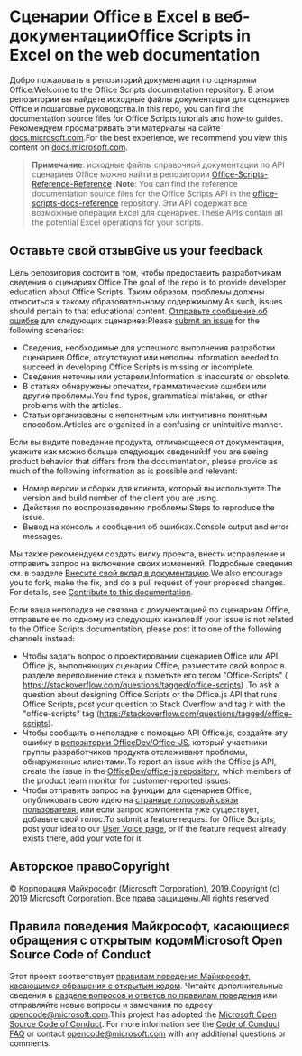 # <a name="office-scripts-in-excel-on-the-web-documentation"></a><span data-ttu-id="b6f19-101">Сценарии Office в Excel в веб-документации</span><span class="sxs-lookup"><span data-stu-id="b6f19-101">Office Scripts in Excel on the web documentation</span></span>

<span data-ttu-id="b6f19-102">Добро пожаловать в репозиторий документации по сценариям Office.</span><span class="sxs-lookup"><span data-stu-id="b6f19-102">Welcome to the Office Scripts documentation repository.</span></span> <span data-ttu-id="b6f19-103">В этом репозитории вы найдете исходные файлы документации для сценариев Office и пошаговые руководства.</span><span class="sxs-lookup"><span data-stu-id="b6f19-103">In this repo, you can find the documentation source files for Office Scripts tutorials and how-to guides.</span></span> <span data-ttu-id="b6f19-104">Рекомендуем просматривать эти материалы на сайте [docs.microsoft.com](https://docs.microsoft.com/office/dev/scripts).</span><span class="sxs-lookup"><span data-stu-id="b6f19-104">For the best experience, we recommend you view this content on [docs.microsoft.com](https://docs.microsoft.com/office/dev/scripts).</span></span>

> <span data-ttu-id="b6f19-105">**Примечание**: исходные файлы справочной документации по API сценариев Office можно найти в репозитории [Office-Scripts-Reference-Reference](https://github.com/OfficeDev/office-scripts-docs-reference) .</span><span class="sxs-lookup"><span data-stu-id="b6f19-105">**Note**: You can find the reference documentation source files for the Office Scripts API in the [office-scripts-docs-reference](https://github.com/OfficeDev/office-scripts-docs-reference) repository.</span></span> <span data-ttu-id="b6f19-106">Эти API содержат все возможные операции Excel для сценариев.</span><span class="sxs-lookup"><span data-stu-id="b6f19-106">These APIs contain all the potential Excel operations for your scripts.</span></span>

## <a name="give-us-your-feedback"></a><span data-ttu-id="b6f19-107">Оставьте свой отзыв</span><span class="sxs-lookup"><span data-stu-id="b6f19-107">Give us your feedback</span></span>

<span data-ttu-id="b6f19-108">Цель репозитория состоит в том, чтобы предоставить разработчикам сведения о сценариях Office.</span><span class="sxs-lookup"><span data-stu-id="b6f19-108">The goal of the repo is to provide developer education about Office Scripts.</span></span> <span data-ttu-id="b6f19-109">Таким образом, проблемы должны относиться к такому образовательному содержимому.</span><span class="sxs-lookup"><span data-stu-id="b6f19-109">As such, issues should pertain to that educational content.</span></span> <span data-ttu-id="b6f19-110">[Отправьте сообщение об ошибке](https://github.com/OfficeDev/office-scripts-docs/issues) для следующих сценариев:</span><span class="sxs-lookup"><span data-stu-id="b6f19-110">Please [submit an issue](https://github.com/OfficeDev/office-scripts-docs/issues) for the following scenarios:</span></span>

- <span data-ttu-id="b6f19-111">Сведения, необходимые для успешного выполнения разработки сценариев Office, отсутствуют или неполны.</span><span class="sxs-lookup"><span data-stu-id="b6f19-111">Information needed to succeed in developing Office Scripts is missing or incomplete.</span></span>
- <span data-ttu-id="b6f19-112">Сведения неточны или устарели.</span><span class="sxs-lookup"><span data-stu-id="b6f19-112">Information is inaccurate or obsolete.</span></span>
- <span data-ttu-id="b6f19-113">В статьях обнаружены опечатки, грамматические ошибки или другие проблемы.</span><span class="sxs-lookup"><span data-stu-id="b6f19-113">You find typos, grammatical mistakes, or other problems with the articles.</span></span>
- <span data-ttu-id="b6f19-114">Статьи организованы с непонятным или интуитивно понятным способом.</span><span class="sxs-lookup"><span data-stu-id="b6f19-114">Articles are organized in a confusing or unintuitive manner.</span></span>

<span data-ttu-id="b6f19-115">Если вы видите поведение продукта, отличающееся от документации, укажите как можно больше следующих сведений:</span><span class="sxs-lookup"><span data-stu-id="b6f19-115">If you are seeing product behavior that differs from the documentation, please provide as much of the following information as is possible and relevant:</span></span>

- <span data-ttu-id="b6f19-116">Номер версии и сборки для клиента, который вы используете.</span><span class="sxs-lookup"><span data-stu-id="b6f19-116">The version and build number of the client you are using.</span></span>
- <span data-ttu-id="b6f19-117">Действия по воспроизведению проблемы.</span><span class="sxs-lookup"><span data-stu-id="b6f19-117">Steps to reproduce the issue.</span></span>
- <span data-ttu-id="b6f19-118">Вывод на консоль и сообщения об ошибках.</span><span class="sxs-lookup"><span data-stu-id="b6f19-118">Console output and error messages.</span></span>

<span data-ttu-id="b6f19-p104">Мы также рекомендуем создать вилку проекта, внести исправление и отправить запрос на включение своих изменений. Подробные сведения см. в разделе [Внесите свой вклад в документацию](Contributing.md).</span><span class="sxs-lookup"><span data-stu-id="b6f19-p104">We also encourage you to fork, make the fix, and do a pull request of your proposed changes. For details, see [Contribute to this documentation](Contributing.md).</span></span>

<span data-ttu-id="b6f19-121">Если ваша неполадка не связана с документацией по сценариям Office, отправьте ее по одному из следующих каналов:</span><span class="sxs-lookup"><span data-stu-id="b6f19-121">If your issue is not related to the Office Scripts documentation, please post it to one of the following channels instead:</span></span>

- <span data-ttu-id="b6f19-122">Чтобы задать вопрос о проектировании сценариев Office или API Office.js, выполняющих сценарии Office, разместите свой вопрос в разделе переполнение стека и пометьте его тегом "Office-Scripts" ( https://stackoverflow.com/questions/tagged/office-scripts) .</span><span class="sxs-lookup"><span data-stu-id="b6f19-122">To ask a question about designing Office Scripts or the Office.js API that runs Office Scripts, post your question to Stack Overflow and tag it with the "office-scripts" tag (https://stackoverflow.com/questions/tagged/office-scripts).</span></span>
- <span data-ttu-id="b6f19-123">Чтобы сообщить о неполадке с помощью API Office.js, создайте эту ошибку в [репозитории OfficeDev/Office-JS](https://github.com/OfficeDev/office-js), который участники группы разработчиков продукта отслеживают проблемы, обнаруженные клиентами.</span><span class="sxs-lookup"><span data-stu-id="b6f19-123">To report an issue with the Office.js API, create the issue in the [OfficeDev/office-js repository](https://github.com/OfficeDev/office-js), which members of the product team monitor for customer-reported issues.</span></span>
- <span data-ttu-id="b6f19-124">Чтобы отправить запрос на функции для сценариев Office, опубликовать свою идею на [странице голосовой связи пользователя](https://excel.uservoice.com/forums/274580-excel-for-the-web?category_id=143439), или если запрос компонента уже существует, добавьте свой голос.</span><span class="sxs-lookup"><span data-stu-id="b6f19-124">To submit a feature request for Office Scripts, post your idea to our [User Voice page](https://excel.uservoice.com/forums/274580-excel-for-the-web?category_id=143439), or if the feature request already exists there, add your vote for it.</span></span>

## <a name="copyright"></a><span data-ttu-id="b6f19-125">Авторское право</span><span class="sxs-lookup"><span data-stu-id="b6f19-125">Copyright</span></span>

<span data-ttu-id="b6f19-126">© Корпорация Майкрософт (Microsoft Corporation), 2019.</span><span class="sxs-lookup"><span data-stu-id="b6f19-126">Copyright (c) 2019 Microsoft Corporation.</span></span> <span data-ttu-id="b6f19-127">Все права защищены.</span><span class="sxs-lookup"><span data-stu-id="b6f19-127">All rights reserved.</span></span>

## <a name="microsoft-open-source-code-of-conduct"></a><span data-ttu-id="b6f19-128">Правила поведения Майкрософт, касающиеся обращения с открытым кодом</span><span class="sxs-lookup"><span data-stu-id="b6f19-128">Microsoft Open Source Code of Conduct</span></span>

<span data-ttu-id="b6f19-p106">Этот проект соответствует [правилам поведения Майкрософт, касающимся обращения с открытым кодом](https://opensource.microsoft.com/codeofconduct/). Читайте дополнительные сведения в [разделе вопросов и ответов по правилам поведения](https://opensource.microsoft.com/codeofconduct/faq/) или отправляйте новые вопросы и замечания по адресу [opencode@microsoft.com](mailto:opencode@microsoft.com).</span><span class="sxs-lookup"><span data-stu-id="b6f19-p106">This project has adopted the [Microsoft Open Source Code of Conduct](https://opensource.microsoft.com/codeofconduct/). For more information see the [Code of Conduct FAQ](https://opensource.microsoft.com/codeofconduct/faq/) or contact [opencode@microsoft.com](mailto:opencode@microsoft.com) with any additional questions or comments.</span></span>
